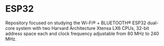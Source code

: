 # ESP32
Repository focused on studying the Wi-Fi® + BLUETOOTH® ESP32 dual-core system with two Harvard Architecture Xtensa LX6 CPUs, 32-bit address space each and clock frequency adjustable from 80 MHz to 240 MHz.
